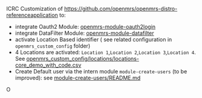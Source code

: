 <!--
SPDX-FileCopyrightText: 2025 ICRC

SPDX-License-Identifier: BSD-3-Clause
-->

ICRC Customization of https://github.com/openmrs/openmrs-distro-referenceapplication to:
- integrate Oauth2 Module: [openmrs-module-oauth2login](https://github.com/openmrs/openmrs-module-oauth2login)
- integrate DataFilter Module: [openmrs-module-datafilter](https://github.com/openmrs/openmrs-module-datafilter)
- activate Location Based identifier ( see related configuration in `openmrs_custom_config` folder)
- 4 Locations are activated: `Location 1`,`Location 2`,`Location 3`,`Location 4`. See [openmrs_custom_config/locations/locations-core_demo_with_code.csv](./openmrs_custom_config/locations/locations-core_demo_with_code.csv)
- Create Default user via the intern module `module-create-users` (to be improved): see [module-create-users/README.md](./module-create-users/README.md)


O